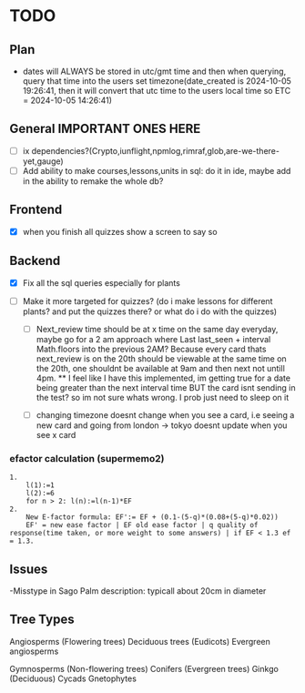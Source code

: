 # TODO

## Plan

- dates will ALWAYS be stored in utc/gmt time and then when querying, query that time into the users set timezone(date_created is 2024-10-05 19:26:41, then it will convert that utc time to the users local time so ETC = 2024-10-05 14:26:41)

## General IMPORTANT ONES HERE

- [ ] ix dependencies?(Crypto,iunflight,npmlog,rimraf,glob,are-we-there-yet,gauge)
- [ ] Add ability to make courses,lessons,units in sql: do it in ide, maybe add in the ability to remake the whole db?

## Frontend

-[x] when you finish all quizzes show a screen to say so

## Backend

-[x] Fix all the sql queries especially for plants

-[ ] Make it more targeted for quizzes? (do i make lessons for different plants? and put the quizzes there? or what do i do with the quizzes)

    - [ ] Next_review time should be at  x time on the same day everyday, maybe go for a 2 am approach where Last last_seen + interval Math.floors into the previous 2AM?
            Because every card thats next_review is on the 20th should be viewable at the same time on the 20th, one shouldnt be available at 9am and then next not untill 4pm.
    ** I feel like I have this implemented, im getting true for a date being greater than the next interval time BUT the card isnt sending in the test? so
        im not sure whats wrong. I prob just need to sleep on it

    - [ ] changing timezone doesnt change when you see a card, i.e seeing a new card and going from london -> tokyo doesnt update when you see x card

### efactor calculation (supermemo2)

    1. 
        l(1):=1
        l(2):=6
        for n > 2: l(n):=l(n-1)*EF
    2. 
        New E-factor formula: EF':= EF + (0.1-(5-q)*(0.08+(5-q)*0.02))
        EF' = new ease factor | EF old ease factor | q quality of response(time taken, or more weight to some answers) | if EF < 1.3 ef = 1.3. 

## Issues

-Misstype in Sago Palm description: typicall about 20cm in diameter

## Tree Types

Angiosperms (Flowering trees)
    Deciduous trees (Eudicots)
    Evergreen angiosperms

Gymnosperms (Non-flowering trees)
    Conifers (Evergreen trees)
    Ginkgo (Deciduous)
    Cycads
    Gnetophytes
